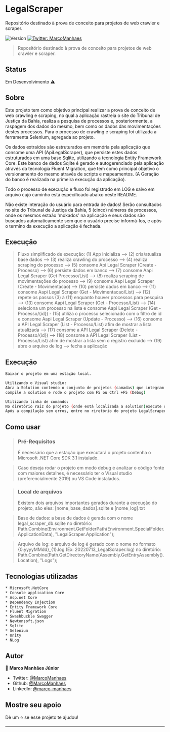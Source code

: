 # LegalScraper
Repositório destinado à prova de conceito para projetos de web crawler e scraper.

<p>
  <img alt="Version" src="https://img.shields.io/badge/version- 1.1.1-blue.svg?cacheSeconds=2592000" />
  <a href="https://twitter.com/MarcoManhaes" target="_blank">
    <img alt="Twitter: MarcoManhaes" src="https://img.shields.io/twitter/follow/MarcoManhaes.svg?style=social" />
  </a>
</p>

> Repositório destinado à prova de conceito para projetos de web crawler e scraper.

## Status

Em Desenvolvimento ⚠️

## Sobre

Este projeto tem como objetivo principal realizar a prova de conceito de web crawling e scraping, no qual a aplicação rastreia o site do Tribunal de Justiça da Bahía, realiza a pesquisa de processos e, posteriormente, a raspagem dos dados do mesmo, bem como os dados das movimentações destes processos.
Para o processo de crawling e scraping foi utilizada a ferramenta Selenium, agregada ao projeto.

Os dados extraídos são estruturados em memória pela aplicação que consome uma API (ApiLegalScraper), que persiste estes dados estruturados em uma base Sqlite, utilizando a tecnologia Entity Framework Core.
Este banco de dados Sqlite é gerado e autogerenciado pela aplicação através da tecnologia Fluent Migration, que tem como principal objetivo o versionamento do mesmo através de scripts e mapeamentos. (A Geração do banco é realizada na primeira execução da aplicação).

Todo o processo de execução e fluxo foi registrado em LOG e salvo em arquivo cujo caminho está especificado abaixo neste README.

Não existe interação do usuário para entrada de dados!
Serão consultados no site do Tribunal de Justiça da Bahía, 5 (cinco) números de processos, onde os mesmos estaão 'mokados' na aplicação e seus dados são buscados automaticamente sem que o usuário precise informá-los, e após o termino da execução a aplicação é fechada.


## Execução
> Fluxo simplificado de execução:
> (1) App inicializa --> (2) cria/atualiza base dados --> (3) realiza crawling do processo --> (4) realiza scraping do processo --> (5) consome Api Legal Scraper (Create - Processo) --> (6) persiste dados em banco --> (7) consome Aapi Legal Scraper (Get Processo/List) --> (8) realiza scraping de movimentações do processo --> (9) consome Aapi Legal Scraper (Create - Movimentacao) --> (10) persiste dados em banco --> (11) consome Aapi Legal Scraper (Get - Movimentacao/List) --> (12) repete os passos (3) à (11) enquanto houver processos para pesquisa --> (13) consome Aapi Legal Scraper (Get - Processo/List) --> (14) seleciona um processo na lista e consome Aapi Legal Scraper (Get - Processo/{id}) - (15) utiliza o processo selecionado com o filtro de id e consome Aapi Legal Scraper (Update - Processo) --> (16) consome a API Legal Scraper (List - Processo/List) afim de mostrar a lista atualizada --> (17) consome a API Legal Scraper (Delete - Processo/{id}) --> (18) consome a API Legal Scraper (List - Processo/List) afim de mostrar a lista sem o registro excluído --> (19) abre o arquivo de log --> fecha a aplicação

## Execução

```sh
Baixar o projeto em uma estação local.

Utilizando o Visual studio:
Abra a Solution contendo o conjunto de projetos (camadas) que integram o projeto como um todo Legal Scraper, 
compile a solution e rode o projeto com F5 ou Ctrl +F5 (Debug)

Utilizando linha de comando:
No diretório raiz do projeto (onde está localizada a solution)execute o comando dotnet build.
Após a compilação sem erros, entre no riretório do projeto LegalScraper.Client execute o comando dotnet run.
```

## Como usar
> ### Pré-Requisitos
>   É necessário que a estação que executará o projeto contenha o Microsoft .NET Core SDK 3.1 instalado.

>   Caso deseja rodar o projeto em modo debug e analizar o código fonte com maiores detalhes, 
>   é necessário ter o Visual studio (preferencialmente 2019) ou VS Code instalados.

> ### Local de arquivos
> Existem dois arquivos importantes gerados durante a execução do projeto, são eles: [nome_base_dados].sqlite e [nome_log].txt

> Base de dados:  a base de dados é gerada com o nome legal_scraper_db.sqlite no diretório:
Path.Combine(Environment.GetFolderPath(Environment.SpecialFolder.ApplicationData), "LegalScraper.Application");

> Arquivo de log: o arquivo de log é gerado com o nome no formato {0:yyyyMMdd}_{1}.log (Ex: 20220713_LegalScraper.log) no diretório:
Path.Combine(Path.GetDirectoryName(Assembly.GetEntryAssembly().Location), "Logs");

## Tecnologias utilizadas

```sh
* Microsoft.NetCore
* Console application Core
* Asp.net Core
* Dependency Injection
* Entity Framework Core
* Fluent Migration
* Swashbuckle Swagger
* Newtonsoft.json
* Sqlite
* Selenium
* Unity
* NLog
```

## Autor

👤 **Marco Manhães Júnior**

* Twitter: [@MarcoManhaes](https://twitter.com/MarcoManhaes)
* Github: [@MarcoManhaes](https://github.com/MarcoManhaes)
* LinkedIn: [@marco-manhaes](https://linkedin.com/in/marco-manhaes)

## Mostre seu apoio

Dê um ⭐️ se esse projeto te ajudou!

***
